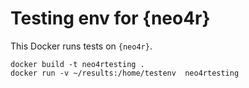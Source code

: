 # Testing env for {neo4r}

This Docker runs tests on `{neo4r}`. 

```
docker build -t neo4rtesting .
docker run -v ~/results:/home/testenv  neo4rtesting
```